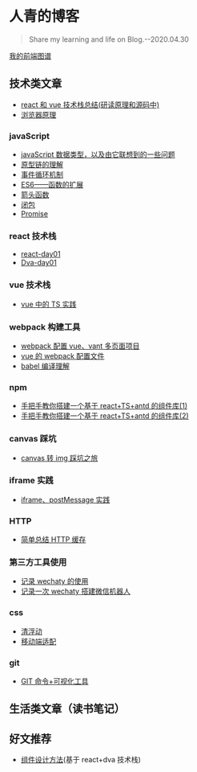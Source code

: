 # 人青的博客

> Share my learning and life on Blog.--2020.04.30

[我的前端图谱](./漫漫前端长路.xmind)

## 技术类文章

- [react 和 vue 技术栈总结(研读原理和源码中)](./articles/技术类/react和vue技术栈总结.md)
- [浏览器原理](./articles/技术类/浏览器原理.md)

### javaScript

- [javaScript 数据类型，以及由它联想到的一些问题](./articles/技术类/JavaScript/javaScript数据类型，以及由它联想到的一些问题.md)
- [原型链的理解](./articles/技术类/JavaScript/原型链的理解.md)
- [事件循环机制](./articles/技术类/JavaScript/事件循环机制.md)
- [ES6——函数的扩展](./articles/技术类/JavaScript/ES6——函数的扩展.md)
- [箭头函数](./articles/技术类/JavaScript/箭头函数.md)
- [闭包](./articles/技术类/JavaScript/闭包.md)
- [Promise](./articles/技术类/JavaScript/Promise.md)

### react 技术栈

- [react-day01](./articles/技术类/react/react-day01.md)
- [Dva-day01](./articles/技术类/react/Dva-day01.md)

### vue 技术栈

- [vue 中的 TS 实践](./articles/技术类/vue/vue中的TS实践.md)

### webpack 构建工具

- [webpack 配置 vue、vant 多页面项目](./articles/技术类/webpack/webpack配置vue、vant多页面项目.md)
- [vue 的 webpack 配置文件](./articles/技术类/webpack/vue的webpack配置文件.md)
- [babel 编译理解](./articles/技术类/webpack/babel编译理解.md)

### npm

- [手把手教你搭建一个基于 react+TS+antd 的组件库(1)](<./articles/技术类/npm/手把手教你搭建一个基于react+TS+antd的组件库(1).md>)
- [手把手教你搭建一个基于 react+TS+antd 的组件库(2)](<./articles/技术类/npm/手把手教你搭建一个基于react+TS+antd的组件库(2).md>)

### canvas 踩坑

- [canvas 转 img 踩坑之旅](./articles/技术类/canvas/canvas转img踩坑之旅.md)

### iframe 实践

- [iframe、postMessage 实践](./articles/技术类/iframe/iframe、postMessage实践.md)

### HTTP

- [简单总结 HTTP 缓存](./articles/技术类/HTTP/http缓存.md)

### 第三方工具使用

- [记录 wechaty 的使用](./articles/技术类/wechaty/记录wechaty的使用.md)
- [记录一次 wechaty 搭建微信机器人](./articles/技术类/wechaty/记录一次wechaty搭建微信机器人.md)

### css

- [清浮动](./articles/技术类/css/清浮动.md)
- [移动端适配](./articles/技术类/css/移动端适配.md)

### git

- [GIT 命令+可视化工具](./articles/技术类/git/GIT命令+可视化工具.md)

## 生活类文章（读书笔记）

## 好文推荐

- [组件设计方法](https://github.com/dvajs/dva-docs/blob/master/v1/zh-cn/tutorial/01-概要.md)(基于 react+dva 技术栈)
